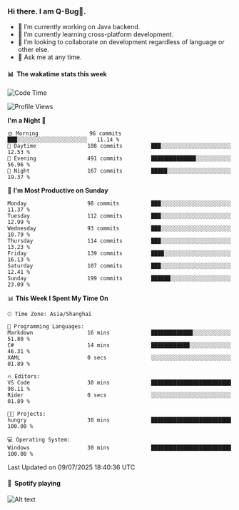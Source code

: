 ### Hi there. I am Q-Bug🐞.

- 🔭 I’m currently working on Java backend.
- 🌱 I’m currently learning cross-platform development.
- 👯 I’m looking to collaborate on development regardless of language or other else.
- 💬 Ask me at any time.

#### 📊 &nbsp;**The wakatime stats this week**  
<!--START_SECTION:waka-->
![Code Time](http://img.shields.io/badge/Code%20Time-330%20hrs%2039%20mins-blue)

![Profile Views](http://img.shields.io/badge/Profile%20Views-1-blue)

**I'm a Night 🦉** 

```text
🌞 Morning                96 commits          ███░░░░░░░░░░░░░░░░░░░░░░   11.14 % 
🌆 Daytime                108 commits         ███░░░░░░░░░░░░░░░░░░░░░░   12.53 % 
🌃 Evening                491 commits         ██████████████░░░░░░░░░░░   56.96 % 
🌙 Night                  167 commits         █████░░░░░░░░░░░░░░░░░░░░   19.37 % 
```
📅 **I'm Most Productive on Sunday** 

```text
Monday                   98 commits          ███░░░░░░░░░░░░░░░░░░░░░░   11.37 % 
Tuesday                  112 commits         ███░░░░░░░░░░░░░░░░░░░░░░   12.99 % 
Wednesday                93 commits          ███░░░░░░░░░░░░░░░░░░░░░░   10.79 % 
Thursday                 114 commits         ███░░░░░░░░░░░░░░░░░░░░░░   13.23 % 
Friday                   139 commits         ████░░░░░░░░░░░░░░░░░░░░░   16.13 % 
Saturday                 107 commits         ███░░░░░░░░░░░░░░░░░░░░░░   12.41 % 
Sunday                   199 commits         ██████░░░░░░░░░░░░░░░░░░░   23.09 % 
```


📊 **This Week I Spent My Time On** 

```text
🕑︎ Time Zone: Asia/Shanghai

💬 Programming Languages: 
Markdown                 16 mins             █████████████░░░░░░░░░░░░   51.80 % 
C#                       14 mins             ████████████░░░░░░░░░░░░░   46.31 % 
XAML                     0 secs              ░░░░░░░░░░░░░░░░░░░░░░░░░   01.89 % 

🔥 Editors: 
VS Code                  30 mins             █████████████████████████   98.11 % 
Rider                    0 secs              ░░░░░░░░░░░░░░░░░░░░░░░░░   01.89 % 

🐱‍💻 Projects: 
hungry                   30 mins             █████████████████████████   100.00 % 

💻 Operating System: 
Windows                  30 mins             █████████████████████████   100.00 % 
```


 Last Updated on 09/07/2025 18:40:36 UTC
<!--END_SECTION:waka-->

#### 🎵 &nbsp;**Spotify playing**  
![Alt text](https://spotify-recently-played-readme.vercel.app/api?user=e5y1o4x7kdt9kf2blu4wvmb4s&unique={true|1|on|yes})
